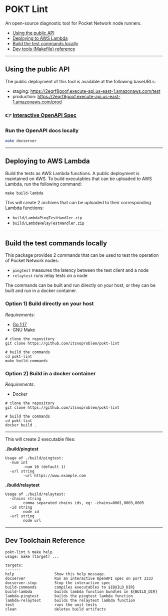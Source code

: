 # POKT Lint
An open-source diagnostic tool for Pocket Network node runners.

- [Using the public API](#using-the-public-api)
- [Deploying to AWS Lambda](#deploying-to-aws-lambda)
- [Build the test commands locally](#build-the-test-commands-locally)
- [Dev tools (Makefile) reference](#dev-toolchain-reference)
---
## Using the public API

The public deployment of this tool is available at the following baseURLs:
- staging: https://2eqrf8goof.execute-api.us-east-1.amazonaws.com/test
- production: https://2eqrf8goof.execute-api.us-east-1.amazonaws.com/prod

### 👉 [Interactive OpenAPI Spec](https://editor.swagger.io/?url=https://raw.githubusercontent.com/itsnoproblem/pokt-lint/master/doc/node-checker-rpc.yml)

### Run the OpenAPI docs locally
```bash
make docserver
```

---

## Deploying to AWS Lambda

Build the tests as AWS Lambda functions. A public deployment is maintained on AWS.  To build executables that can be uploaded to
AWS Lambda, run the following command:
```
make build-lambda
```

This will create 2 archives that can be uploaded to their corresponding
Lambda functions:
- `build/LambdaPingTestHandler.zip`
- `build/LambdaRelayTestHandler.zip`

---

## Build the test commands locally
This package provides 2 commands that can be used to test the operation of Pocket Network nodes: 
- `pingtest` measures the latency between the test client and a node
- `relaytest` runs relay tests on a node 

The commands can be built and run directly on your host, or they can be built and run in a docker container.



### Option 1) Build directly on your host
_Requirements:_
- [Go 1.17](https://go.dev/doc/install)
- GNU Make

```
# clone the repository
git clone https://github.com/itsnoproblem/pokt-lint

# build the commands
cd pokt-lint
make build-commands
```

### Option 2) Build in a docker container
_Requirements:_
- Docker

```
# clone the repository
git clone https://github.com/itsnoproblem/pokt-lint

# build the commands
cd pokt-lint
docker build .
```
---

This will create 2 executable files:

**./build/pingtest**
```
Usage of ./build/pingtest:
  -num int
    	-num 10 (default 1)
  -url string
    	-url https://www.example.com
```

**./build/relaytest**
```
Usage of ./build/relaytest:
  -chains string
    	comma separated chains ids, eg: -chains=0001,0003,0005
  -id string
    	node id
  -url string
    	node url
```
---
## Dev Toolchain Reference
```
pokt-lint % make help  
usage: make [target] ...

targets:
-------
help                  Show this help message.
docserver             Run an interactive OpenAPI spec on port 3333
docserver-stop        Stop the interactive spec
build-commands        compiles executables to ${BUILD_DIR}
build-lambda          builds lambda function bundles in ${BUILD_DIR}
lambda-pingtest       builds the pingtest lambda function
lambda-relaytest      builds the relaytest lambda function
test                  runs the unit tests
clean                 deletes build artifacts
```